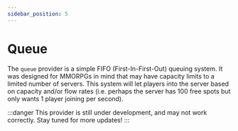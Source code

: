 ```yaml
---
sidebar_position: 5
---
```


# Queue

The `queue` provider is a simple FIFO (First-In-First-Out) queuing system. It was designed for MMORPGs in mind that may have capacity limits to a limited number of servers. This system will let players into the server based on capacity and/or flow rates (i.e. perhaps the server has 100 free spots but only wants 1 player joining per second).

:::danger
This provider is still under development, and may not work correctly. Stay tuned for more updates!
:::
